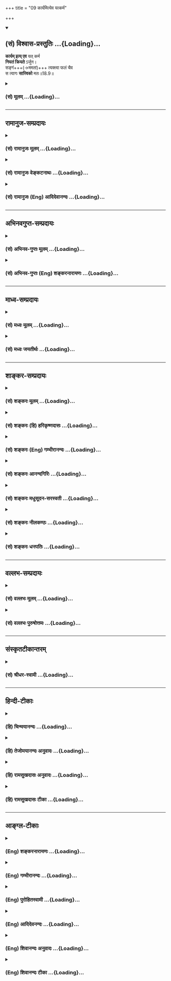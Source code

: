 +++
title = "09 कार्यमित्येव यत्कर्म"

+++
<div class="js_include" newlevelforh1="2" title="(सं) विश्वास-प्रस्तुतिः" unfilled url="/purANam_vaiShNavam/mahAbhAratam/06-bhIShma-parva/03-bhagavad-gItA-parva/saMskRtam/vishvAsa-prastutiH/18_moxa-saMnyAsa-yogaH/09_kAryamityeva_yatk.md">
<details open><summary><h2>(सं) विश्वास-प्रस्तुतिः ...{Loading}...</h2></summary>

**कार्यम् इत्य् एव** यत् कर्म  
**नियतं क्रियते** ऽर्जुन।  
सङ्गं+++(→ममतां)+++ त्यक्त्वा फलं चैव  
स त्यागः **सात्त्विको** मतः॥18.9॥
</details>
</div>
<div class="js_include collapsed" newlevelforh1="3" title="(सं) मूलम्" unfilled url="/purANam_vaiShNavam/mahAbhAratam/06-bhIShma-parva/03-bhagavad-gItA-parva/saMskRtam/mUlam/18_moxa-saMnyAsa-yogaH/09_kAryamityeva_yatk.md">
<details><summary><h3>(सं) मूलम् ...{Loading}...</h3></summary>

कार्यमित्येव यत्कर्म नियतं क्रियतेऽर्जुन।  
सङ्गं त्यक्त्वा फलं चैव स त्यागः सात्त्विको मतः।।18.9।।
</details>
</div>


_________________
## रामानुज-सम्प्रदायः
<div class="js_include collapsed" newlevelforh1="3" title="(सं) रामानुजः मूलम्" unfilled url="/purANam_vaiShNavam/mahAbhAratam/06-bhIShma-parva/03-bhagavad-gItA-parva/saMskRtam/rAmAnujaH/mUlam/18_moxa-saMnyAsa-yogaH/09_kAryamityeva_yatk.md">
<details><summary><h3>(सं) रामानुजः मूलम् ...{Loading}...</h3></summary>

।।18.9।। नित्यनैमित्तिकमहायज्ञादिवर्णाश्रमविहितं **कर्म** मदाराधनरूपतया
**कार्यं** स्वयंप्रयोजनम् इति मत्वा **सङ्गं** कर्मणि ममतां **फलं च
त्यक्त्वा यत् क्रियते स त्यागः सात्त्विको मतः** स सत्त्वमूलः।
यथावस्थितशास्त्रार्थज्ञानमूल इत्यर्थः।  
  
सत्त्वं हि यथावस्थितवस्तुज्ञानम् उत्पादयति इति उक्तम् -- सत्त्वात्
सञ्जायते ज्ञानम् (गीता 14।17) इति। वक्ष्यते च -- प्रवृत्तिं च निवृत्तिं
च कार्याकार्ये भयाभये। बन्धं मोक्षं च या वेत्ति बुद्धिः सा पार्थ
सात्त्विकी।। (गीता 18।30) इति।

</details>
</div>
<div class="js_include collapsed" newlevelforh1="3" title="(सं) रामानुजः वेङ्कटनाथः" unfilled url="/purANam_vaiShNavam/mahAbhAratam/06-bhIShma-parva/03-bhagavad-gItA-parva/saMskRtam/rAmAnujaH/venkaTanAthaH/18_moxa-saMnyAsa-yogaH/09_kAryamityeva_yatk.md">
<details><summary><h3>(सं) रामानुजः वेङ्कटनाथः ...{Loading}...</h3></summary>

  
  
।।18.9।। अथत्यागो हि \[18।4\] इत्यादिना स्मारितमेवोद्धृत्य
सत्त्वकार्ययथावस्थितज्ञानमूलतया तस्यैव शास्त्रीयत्वं द्रढयति --
कार्यमित्येव इति श्लोकेन। नियतस्य तु सन्न्यासः कर्मणो नोपपद्यते \[18।7\]
इति प्रक्रमादिहापि नियतशब्दः कर्मविशेषणमिति तदर्थमाहनित्येति। आहत्य
कार्यत्वं हि प्रयोजनस्यैव। तदर्थतयैव हि साधनस्य कार्यता तस्मादफलस्य कथं
कर्तव्यत्वं इत्यत्राऽऽह -- मदाराधनरूपतया कार्यमिति।
तदभिप्रेतमाहस्वयम्प्रयोजनमिति। कर्तृत्वत्यागोऽप्यत्रानुसन्धेयः। अत एव
ह्यनन्तरश्लोकेत्यागी इति शब्दः सङ्गफलकर्तृत्वत्यागीति व्याख्यायते।  
  

</details>
</div>
<div class="js_include collapsed" newlevelforh1="3" title="(सं) रामानुजः (Eng) आदिदेवानन्दः" unfilled url="/purANam_vaiShNavam/mahAbhAratam/06-bhIShma-parva/03-bhagavad-gItA-parva/saMskRtam/rAmAnujaH/english/AdidevAnandaH/18_moxa-saMnyAsa-yogaH/09_kAryamityeva_yatk.md">
<details><summary><h3>(सं) रामानुजः (Eng) आदिदेवानन्दः ...{Loading}...</h3></summary>

18.9 When rites like obligatory and occasional ceremonies and the great
sacrifices enjoined on one's station and stage in life, are practised
for their own sake, as worship of Myself and as a duty, relinishing
possessiveness and fruits - such abandonment is regarded as Sattvika. It
is noted in Sattva. The idea is that it is rooted in the knowledge of
the meaning of the Sastras as it really is. That Sattva generates the
knowledge of things as they really are, has been taught in: 'From Sattva
arises knowledge' (14.17), and it will be further declared: 'That reason
by which one knows action and renunciation, what ought to be done and
what ought not to be done, fear and fearlessness, bondage and release, O
Arjuna, is Sattvika' (18.30).

</details>
</div>


_________________
## अभिनवगुप्त-सम्प्रदायः
<div class="js_include collapsed" newlevelforh1="3" title="(सं) अभिनव-गुप्तः मूलम्" unfilled url="/purANam_vaiShNavam/mahAbhAratam/06-bhIShma-parva/03-bhagavad-gItA-parva/saMskRtam/abhinava-guptaH/mUlam/18_moxa-saMnyAsa-yogaH/09_kAryamityeva_yatk.md">
<details><summary><h3>(सं) अभिनव-गुप्तः मूलम् ...{Loading}...</h3></summary>

।।18.4 -- 18.11।। तदत्रैव विशेषनिर्णयाय मतान्युपन्यस्यति -- त्याज्यमिति।
दोषवत् हिंसादिमत्त्वात् +++(S हिंसादित्त्वात ;N हिंसादिसत्त्वात् )+++
पापयुक्तम्। तत् कर्म,+++(S;;N substitutes फलं for कर्म )+++ त्याज्यम्; न
सर्वं शुभफलम् इति केचित् त्यागे विशेषं मन्यन्ते साङ्ख्यगृह्या इव। अन्ये
तु मीमांसककञ्चुकानुप्रविष्टाः +++(K मीमांसाकंचुक -- )+++ -- क्रत्वर्थोऽहि
शास्त्रादवगम्यते +++(S. IV; i; 2 )+++ इति। तथातस्माद्या वैदिकी हिंसा -- +++(SV.
I; i; 2; verse 23 )+++इत्यादिनयेन इतिकर्तव्यतांशभागिनी हिंसा +++(S;;N omit
हिंसा )+++ हिंसैव न भवति। न हिंस्यात् इति सामान्यशास्त्रस्य तत्र बाधनात्
श्येनाद्येव तु ( श्येन द्येव न तु ) हिंसा। फलांशे भावनायाश्च
प्रत्ययोऽनुविधायकः +++(SV; I; i; 2; verse 222 )+++ इति। अ \[ तोऽ \] न्यान्
हिंसादियोगिनोऽपि न त्यजेत्। शास्त्रैकशरणकार्याकार्यविभागाः पण्डिता इति
मन्यन्ते।।3।। निश्चयमित्यादि अभिधीयते इत्यन्तम्। तत्र त्वयं निश्चयः --
प्राग्लक्षितगुणस्वरूपवैचित्र्यात् त्यागस्यैव सत्त्वरजस्तमोमय्या
चित्तवृत्त्या क्रियमाणस्य तद्विशिष्टस्वभावावभासित \[ त्वात् \]
वस्तुस्थित्या त्यागो नाम परब्रह्मविदां +++(; N परमब्रह्म -- )+++
सिद्ध्यसिद्ध्यादिषु समतया रागद्वेषपरिहारेण फलप्रेप्साविरहेण (
फलप्रेक्षा) कर्मणां निर्वर्त्तनम्। अत एव आह -- राजसं तामसं च त्यागं
कृत्वा न कश्चित् ( न किंचित् ) \[ त्याग \],फलसंबन्धः; इति। सात्त्विकस्य
तु त्यागात् ( त्यागस्य )। शास्त्रार्थपालनात्मकं फलम्।
त्यक्तगुणग्रामग्रहस्य पुनर्मुनेः सत्यतः त्यागवाचो युक्तिरुपपत्तिमती।

</details>
</div>
<div class="js_include collapsed" newlevelforh1="3" title="(सं) अभिनव-गुप्तः (Eng) शङ्करनारायणः" unfilled url="/purANam_vaiShNavam/mahAbhAratam/06-bhIShma-parva/03-bhagavad-gItA-parva/saMskRtam/abhinava-guptaH/english/shankaranArAyaNaH/18_moxa-saMnyAsa-yogaH/09_kAryamityeva_yatk.md">
<details><summary><h3>(सं) अभिनव-गुप्तः (Eng) शङ्करनारायणः ...{Loading}...</h3></summary>

18.9 See Comment under 18.11

</details>
</div>


_________________
## माध्व-सम्प्रदायः
<div class="js_include collapsed" newlevelforh1="3" title="(सं) मध्वः मूलम्" unfilled url="/purANam_vaiShNavam/mahAbhAratam/06-bhIShma-parva/03-bhagavad-gItA-parva/saMskRtam/madhvaH/mUlam/18_moxa-saMnyAsa-yogaH/09_kAryamityeva_yatk.md">
<details><summary><h3>(सं) मध्वः मूलम् ...{Loading}...</h3></summary>

।।18.9।। Sri Madhvacharya did not comment on this sloka.,

</details>
</div>
<div class="js_include collapsed" newlevelforh1="3" title="(सं) मध्वः जयतीर्थः" unfilled url="/purANam_vaiShNavam/mahAbhAratam/06-bhIShma-parva/03-bhagavad-gItA-parva/saMskRtam/madhvaH/jayatIrthaH/18_moxa-saMnyAsa-yogaH/09_kAryamityeva_yatk.md">
<details><summary><h3>(सं) मध्वः जयतीर्थः ...{Loading}...</h3></summary>

।।18.9।। Sri Jayatirtha did not comment on this sloka.  
  

</details>
</div>


_________________
## शाङ्कर-सम्प्रदायः
<div class="js_include collapsed" newlevelforh1="3" title="(सं) शङ्करः मूलम्" unfilled url="/purANam_vaiShNavam/mahAbhAratam/06-bhIShma-parva/03-bhagavad-gItA-parva/saMskRtam/shankaraH/mUlam/18_moxa-saMnyAsa-yogaH/09_kAryamityeva_yatk.md">
<details><summary><h3>(सं) शङ्करः मूलम् ...{Loading}...</h3></summary>

।।18.9।। --,**कार्यं** कर्तव्यम् **इत्येव यत् कर्म नियतं** नित्यं
**क्रियते** निर्वर्त्यते हे **अर्जुन; सङ्गं त्यक्त्वा फलं च एव।** एतत्
नित्यानां कर्मणां फलवत्त्वे भगवद्वचनं प्रमाणम् अवोचाम। अथवा; यद्यपि फलं
न श्रूयते नित्यस्य कर्मणः; तथापि नित्यं कर्म कृतम् आत्मसंस्कारं
प्रत्यवायपरिहारं वा फलं करोति आत्मनः इति कल्पयत्येव अज्ञः। तत्र तामपि
कल्पनां निवारयति फलं त्यक्त्वा इत्यनेन। अतः साधु उक्तम् सङ्गं त्यक्त्वा
फलं च इति। **सः त्यागः** नित्यकर्मसु सङ्गफलपरित्यागः **सात्त्विकः**
सत्त्वनिर्वृत्तः **मतः** अभिप्रेतः।।  
  
ननु कर्मपरित्यागः त्रिविधः संन्यासः इति च प्रकृतः। तत्र तामसो राजसश्च
उक्तः त्यागः। कथम् इह सङ्गफलत्यागः तृतीयत्वेन उच्यते यथा त्रयो
ब्राह्मणाः आगताः; तत्र षडङ्गविदौ द्वौ; क्षत्रियः तृतीयः इति तद्वत्। नैष
दोषः त्यागसामान्येन स्तुत्यर्थत्वात्। अस्ति हि कर्मसंन्यासस्य
फलाभिसंधित्यागस्य च त्यागत्वसामान्यम्। तत्र राजसतामसत्वेन
कर्मत्यागनिन्दया कर्मफलाभिसंधित्यागः सात्त्विकत्वेन स्तूयते स त्यागः
सात्त्विको मतः (गीता 18।9) इति।। यस्तु अधिकृतः सङ्गं त्यक्त्वा फलाभिसंधिं
च नित्यं कर्म करोति; तस्य फलरागादिना अकलुषीक्रियमाणम् अन्तःकरणं
नित्यैश्च कर्मभिः संस्क्रियमाणं विशुध्यति। तत् विशुद्धं प्रसन्नम्
आत्मालोचनक्षमं भवति। तस्यैव नित्यकर्मानुष्ठानेन विशुद्धान्तःकरणस्य
आत्मज्ञानाभिमुखस्य क्रमेण यथा तन्निष्ठा स्यात्; तत् वक्तव्यमिति आह --,

</details>
</div>
<div class="js_include collapsed" newlevelforh1="3" title="(सं) शङ्करः (हि) हरिकृष्णदासः" unfilled url="/purANam_vaiShNavam/mahAbhAratam/06-bhIShma-parva/03-bhagavad-gItA-parva/saMskRtam/shankaraH/hindI/harikRShNadAsaH/18_moxa-saMnyAsa-yogaH/09_kAryamityeva_yatk.md">
<details><summary><h3>(सं) शङ्करः (हि) हरिकृष्णदासः ...{Loading}...</h3></summary>

।।18.9।। तो फिर सात्त्विक त्याग कौनसा है  
  
हे अर्जुन करना चाहिये -- कर्तव्य है; ऐसा समझकर; जो नित्यकर्म आसक्ति और
फल छोड़कर सम्पादन किये जाते हैं। नित्यकर्मोंका फल होता है; इस विषयमें
पहले भगवान्के वचनोंका प्रमाण दे चुके हैं। अथवा यों समझो कि यद्यपि
नित्यकर्मोंका फल नहीं सुना जाता है; तो भी अज्ञ मनुष्य ऐसी कल्पना कर ही
लेता है कि किया हुआ नित्यकर्म अन्तःकरणकी शुद्धि या प्रत्यवायकी
निवृत्तिरूप फल देता है; सुतरां फलं त्यक्त्वा इस कथनसे ऐसा कल्पनाका भी
निषेध करते हैं। अतः सङ्गं त्यक्त्वा फलं च यह कहना बहुत ही उचित है। वह
त्याग अर्थात् नित्यकर्मोंमें आसक्ति और फलका त्याग सात्त्विक --
सत्त्वगुणसे किया हुआ त्याग माना गया,है। पू₀ -- तीन प्रकारका कर्मपरित्याग
संन्यास है; यह प्रकरण है। उसमें तामस और राजस तो त्याग बतलाये गये; परंतु
तीसरे ( सात्त्विक ) त्यागकी जगह ( कर्मोंका त्याग न कहकर ) आसक्ति और फलका
त्याग कैसे कहते हैं जैसे कोई कहे कि तीन ब्राह्मण आये हैं; उनमें दो तो
वेदके छहों अङ्गोंको जाननेवाले हैं और तीसरा क्षत्रिय है; उसीके समान यह
कथन भी प्रकरणविरुद्ध है। उ₀ -- यह दोष नहीं है क्योंकि त्यागमात्रकी
समानतासे कर्मफलत्यागकी स्तुतिके लिये ऐसा कहा है। कर्मसंन्यासकी और
फलासक्तिके त्यागकी; त्यागमात्रमें तो समानता है ही। उनमें ( स्वरूपसे )
कर्मोंके त्यागको राजस और तामस त्याग बतलाकर उसकी निन्दा करके; स त्यागः
सात्त्विको मतः इस कथनसे कर्मफल और आसक्तिके त्यागको सात्त्विक त्याग
बतलाकर उसकी स्तुति की जाती है। जो अधिकारी; आसक्ति और फलवासना छोड़कर
नित्यकर्म करता है; उसका फलासक्ति आदि दोषोंसे दूषित न किया हुआ अन्तःकरण;
नित्यकर्मोंके अनुष्ठानद्वारा संस्कृत होकर विशुद्ध हो जाता है।

</details>
</div>
<div class="js_include collapsed" newlevelforh1="3" title="(सं) शङ्करः (Eng) गम्भीरानन्दः" unfilled url="/purANam_vaiShNavam/mahAbhAratam/06-bhIShma-parva/03-bhagavad-gItA-parva/saMskRtam/shankaraH/english/gambhIrAnandaH/18_moxa-saMnyAsa-yogaH/09_kAryamityeva_yatk.md">
<details><summary><h3>(सं) शङ्करः (Eng) गम्भीरानन्दः ...{Loading}...</h3></summary>

18.9 Yat, whatever; niyatam karma, daily obligatory duty; kriyate, is
performed, accomplished; iti eva, just because; it is karyam, a bounden
duty; O Arjuna, tyaktva, by giving up; sangam, attachment; and phalam,
the result; ca eva, as well; sah, that; tyagah, renunciation, giving up
of attachment and (hankering for) the resutls of daily obligatory
duties; matah, is considered; to be sattvikah, based on sattva, arising
from sattva. We said that the Lord's utterance is proof of the
fruitfulness of daily obligatory duties. Or, even if the niyakarmas be
understood (from the Lord's worlds) to be fruitless, still the ignorant
man does certainly imagine that the nityakarmas (daily obligatory
duites) when performed produce for oneself a result either in the form
of purification of the mind or avoidance of evil. As to this, the Lord
aborts even that imagination by saying, 'by giving up the result'. Hence
it has been well said, 'by giving up attachment and the result'.
Objection: Well, is not the threefold relinishment of actions, also
called sannyasa, under discussion; As regards this, the renunciation
based on tamas and rajas have been stated. Why is the relinishment of
attachment and (desire for their) results spoken of here as the third;
This is like somody saying, 'Three Brahmanas have come. Of them two are
versed in the six auxiliaries \[The six auxiliaries are: Siksa
(Phonetics), Kalpa (Code of Rituals and Sacrifices), Vyakarana
(Grammar), Nirukta (Etymology), Chandas (Meter, Prosody), and Jyotisa
(Astronomy).-Tr.\] of the Vedas; the third is a Ksatirya!' Reply: This
is not wrong, for this is meant as a eulogy on the basis of the common
factor of renunciation. Between renunciation of actions and
renunciation. of hankering for results, there is, indeed, the similarity
of the fact of renunciation. While on this subject, by condemning
'renunciation of actions' on account of its being based on rajas and
tamas, the 'renunciation of desire for results of actions' is being
praised on account of its being based on sattva, by saying, 'that
renunciation is considered to be based on sattva.' The internal organ of
a person who is alified for rites and duties, who performs the
nityakarmas by giving up attachment and hankering for results, becomes
pure on account of its being untainted by attachment to results etc. and
refined by the nitya-karmas. When it is pure and tranil, it becomes
capable of contemplating on the Self. Since, for that very person whose
internal organ has become purified by performing the nityakarmas and who
has become ready for the knowledge of the Self, the process by which he
can become steadfast in it has to be stated, therefore the Lord says:

</details>
</div>
<div class="js_include collapsed" newlevelforh1="3" title="(सं) शङ्करः आनन्दगिरिः" unfilled url="/purANam_vaiShNavam/mahAbhAratam/06-bhIShma-parva/03-bhagavad-gItA-parva/saMskRtam/shankaraH/AnandagiriH/18_moxa-saMnyAsa-yogaH/09_kAryamityeva_yatk.md">
<details><summary><h3>(सं) शङ्करः आनन्दगिरिः ...{Loading}...</h3></summary>

।।18.9।। कर्मत्यागस्तामसो राजसश्चेति द्विविधो दर्शितः; संप्रति सात्त्विकं
त्यागं प्रश्नपूर्वकं वर्णयति -- **कः** **पुनरिति।**
कर्तव्यमित्येवेत्येवकारेण नित्यस्य भाव्यान्तरं निषिध्यते। नित्यानां
विध्युद्देशे फलाश्रवणात्तेषां फलं त्यक्त्वेत्ययुक्तमित्याशङ्क्याह --
**नित्यानामिति।** फलं त्यक्त्वेत्यस्य विधान्तरेण तात्पर्यमाह --
**अथवेति।** नहि विधिना कृतं कर्मानर्थकं विध्यानर्थक्यात्तेन
श्रौतफलाभावेऽपि नित्यं कर्म
विधितोऽनुतिष्ठन्नात्मानमजानन्ननुपहतमनस्त्वोक्त्या
तस्मिन्कर्मण्यात्मसंस्कारं फलं कल्पयति तदकरणे प्रत्यवायस्मृत्या तत्करणं
कर्तुरात्मनस्तन्निवृत्तिं करोतीति वा नित्ये कर्मण्युक्तां
कल्पनामनुनिष्पादितफलकल्पनां च फलं त्यक्त्वेत्यस्य भगवान्निवारयतीत्यर्थः।
नित्यकर्मसु फलत्यागोक्तेः संभवे फलितमाह -- **अत इति।** कर्मतत्फलत्यागस्य
त्यागसंन्यासशब्दाभ्यां प्रकृतस्य त्यागो हीति त्रैविध्यं प्रतिज्ञाय
प्रतिज्ञानुरोधेन द्वे विधे व्युत्पाद्य तृतीयां विधां तद्विरोधेन
व्युत्पादयतो भगवतोऽकौशलमापतितमिति शङ्कते -- **नन्विति।**
प्रक्रमप्रतिकूलमुपसंहारवचनमनुचितमित्यत्र दृष्टान्तमाह -- **यथेति।**
पूर्वोत्तरविरोधेन प्राप्तमकौशलं प्रत्यादिशति -- **नैष दोष इति।**
कर्मत्यागफलत्यागयोस्त्यागत्वेन सादृश्यात्कर्मत्यागनिन्दया
तत्फलत्यागस्तुत्यर्थमिदं वचनमित्युपगमान्न विरोधोऽस्तीत्युक्तमेव
व्यक्तीकुर्वन्नादौ त्यागसामान्यं विशदयति -- **अस्तीति।** सति सामान्ये
निर्देशस्य स्तुत्यर्थत्वं समर्थयते -- **तत्रेति।**

</details>
</div>
<div class="js_include collapsed" newlevelforh1="3" title="(सं) शङ्करः मधुसूदन-सरस्वती" unfilled url="/purANam_vaiShNavam/mahAbhAratam/06-bhIShma-parva/03-bhagavad-gItA-parva/saMskRtam/shankaraH/madhusUdana-sarasvatI/18_moxa-saMnyAsa-yogaH/09_kAryamityeva_yatk.md">
<details><summary><h3>(सं) शङ्करः मधुसूदन-सरस्वती ...{Loading}...</h3></summary>

।।18.9।। कर्मत्यागस्तामसो राजसश्च हेयो दर्शितः; कीदृशः पुनरुपादेयः
सात्त्विकस्त्याग इत्युच्यते -- विध्युद्देशे फलाश्रवणेऽपि कार्यं
कर्तव्यमेवेति बुद्ध्वा नियतं नित्यं कर्मसङ्गं कर्तृत्वाभिनिवेशं फलं च
त्यक्त्वैव यत्क्रियतेऽन्तःकरणशुद्धिपर्यन्तं स त्यागः सात्त्विकः
सत्त्वनिर्वृत्तो मत आदेयत्वेन संमतः शिष्टानाम्। ननु नित्यानां फलमेव
नास्ति कथं फलं त्यक्त्वेत्युक्तम्। उच्यते। अस्मादेव भगवद्वचनान्नित्यानां
फलमस्तीति गम्यते निष्फलस्यानुष्ठानासंभवात्। तथाचापस्तम्बःतद्यथाम्रे
फलार्थे निमिते छायागन्ध इत्यनूत्पद्यत एवं धर्मं चर्यमाणमर्था
अनूत्पद्यन्ते इत्यानुषङ्गिकं फलं नित्यानां दर्शयति। अकरणे
प्रत्यवायस्मृतिश्च। नित्यानां प्रत्यवायपरिहारं फलं दर्शयतिधर्मेण
पापमपनुदति तस्माद्धर्मं परमं वदन्ति येन केचन जयेतापि वा
दर्वीहोमेनानुपहतमना एव भवति तदाहुर्देवयाजी श्रेयानात्मयाजीत्यात्मयाजीतिह
ब्रूयात्सह वा आत्मयाजी यो वेदेदं मेऽनेनाङ्ग ्ँ स ्ँ स्क्रियत
इदमनेनाङ्गमुपधीयते इत्यादयः श्रुतयश्च ज्ञानप्रतिबन्धकपापक्षयलक्षणं
ज्ञानयोग्यतारूपपुण्योत्पत्तिलक्षणं चात्मसंस्कारं नित्यानां कर्मणां फलं
दर्शयन्ति; तदभिसधिं त्यक्त्वा तान्यनुष्ठेयानीत्यर्थः।
यदुक्तंत्यागसंन्यासशब्दौ घटपटशब्दाविव न भिन्नजातीयार्थौ किंतु
फलाभिसन्धिपूर्वककर्मत्याग एव तयोरर्थ इति। तन्न विस्मर्तव्यम्। तत्र
सत्यपि फलाभिसन्धौ मोहाद्वा कायक्लेशभयाद्वा यः कर्मत्यागः स
विशेष्याभावकृतो विशिष्टाभावस्तामसत्वेन राजसत्वेन च निन्दितः। यस्तु
सत्यपि कर्मणि फलाभिसन्धित्यागः स विशेषणाभावकृतो विशिष्टाभावः
सात्त्विकत्वेन स्तूयत इति विशेष्याभावकृते विशेषणाभावकृते च
विशिष्टाभावत्वस्य समानत्वान्न पूर्वापरविरोधः। उभयाभावकृतस्तु
निर्गुणत्वान्न विरोधमध्ये गणनीय इति चावोचाम। एतेनत्यागो हि पुरुषव्याघ्र
त्रिविधः संप्रकीर्तितः इति प्रतिज्ञाय कर्मत्यागलक्षणे द्वे विधे
दर्शयित्वा प्रतिज्ञाननुरूपां कर्मानुष्ठानलक्षणां तृतीयां विधामदर्शयतो
भगवतः प्रकटमकौशलमापतितं नहि भवति; त्रयो ब्राह्मणा भोजयितव्या द्वौ
कठकौण्डिन्यौ तृतीयः क्षत्रिय इति तद्वदिति परास्तम्। तिसृणामपि विधानां
विशिष्टाभावरूपेण त्यागसामान्येनैकजातीयतया प्राग्व्याख्यातत्वात्।
तस्माद्भगवदकौशलोद्भावनमेव महदकौशलमिति द्रष्टव्यम्।

</details>
</div>
<div class="js_include collapsed" newlevelforh1="3" title="(सं) शङ्करः नीलकण्ठः" unfilled url="/purANam_vaiShNavam/mahAbhAratam/06-bhIShma-parva/03-bhagavad-gItA-parva/saMskRtam/shankaraH/nIlakaNThaH/18_moxa-saMnyAsa-yogaH/09_kAryamityeva_yatk.md">
<details><summary><h3>(सं) शङ्करः नीलकण्ठः ...{Loading}...</h3></summary>

।।18.9।। एवं द्वाभ्यां श्लोकाभ्यां तामसराजसौ मुख्यावेव त्यागावुक्तौ।
तामसराजसयोरमुख्यत्यागयोरसंभवस्य भगवतैव मोहात्तस्य परित्याग इति
कायक्लेशभयाः त्यजेदिति च सूचनात्। नह्येवं संभवति। मूढश्च करोति चेति
विप्रतिषेधात्। यदि करोति नैव मूढः; यदि मूढस्तर्हि नैव करोति। एवं यदि
कायक्लेशाद्बिभेति नैव करोति; यदि करोति नैव कायक्लेशाद्बिभेति
तस्मात्करोति च कायक्लेशाद्बिभेति चेति विप्रतिषिद्धम्।
अतस्तामसराजसयोरमुख्यत्यागयोरसंभवात्तौ नैवोक्तौ।
सात्त्विकस्त्वमुख्यत्यागः संभवति। यथा स्फटिके जपाकुसुमाश्रिते लौहित्यं
विवेकिनां प्रतीतित एवास्ति न वस्तुत एवमात्मनि ईश्वराधीने विवेकिनां
कर्तृत्वं प्रतीतित एवास्ति न वस्तुत इति वक्तुं शक्यम्। एवंच
कर्तृत्वाभिनिवेशशून्यः पुमान् प्रतीतितः करोत्येव न वस्तुत इति
संभवत्यमुख्योऽपि सात्त्विकस्त्याग इति तमेव मुख्यत्यागेऽधिकारहेतुं
प्रथममाह -- **कार्यमिति।** कार्यं कर्तव्यमित्येव यत्कर्म नियतं नित्यं
क्रियते हे अर्जुन; सङ्गं फलं च त्यक्त्वैवेत्यवधारणं
प्रागुक्तस्यात्यागपक्षस्य व्यावृत्त्यर्थम्। स एवंभूतस्त्यागः सात्त्विको
मतः वेदे दृष्टः। तथा च श्रुतिःईशावास्यमिदं सर्वं यत्किञ्च जगत्यां जगत्।
तेन त्यक्तेन भुञ्जीथा मा गृधः कस्यस्विद्धनम् इति। ईशा ईशेन परमेश्वरेण
सर्वकार्यकरणकर्त्रात्मप्रवर्तकेन इदं जगत्स्थावरजंगमं जगत्यां ब्रह्माण्डे
स्थितं वास्यमाच्छादितं व्याप्तम्। येन हेतुना सर्वं तदधीनं तेन कारणेन
त्यक्तेन त्यागेन कर्तृत्वभोक्तृत्वाभिमानवर्जनेन भुञ्जीथाः
विषयान्भुङ्क्ष। मा गृधः गर्धं मा कार्षीः। कस्यस्विद्धनं न कस्यापि तत्र
स्वामित्वमस्तीति वृथैव तत्र गर्ध इत्यर्थः। एवं कर्माण्यपि यज्ञादीनि
कर्तृत्वाभिमानं त्यक्त्वा कुर्वतस्तव कर्मलेपो न भविष्यति। एतद्व्यतिरेकेण
तव उपायान्तरं च नास्तीत्यग्रिममन्त्रेण प्रदर्श्यतेकुर्वन्नेवेह कर्माणि
जिजीविषेच्छतं समाः। एवं त्वयि नान्यथेतोऽस्ति न कर्म लिप्यते नरे इति।
इदमेव मुख्यं स्वमतं भगवता प्रदर्शितम्। एतान्यपि तु कर्माणीति श्लोके। ननु
नित्यानां फलमेव नास्ति किं त्यक्तव्यमिति चेत्। इतएव भगवद्वचनात्तेषामपि
फलमस्तीति जानीहि। निष्फलस्य वेदेनानुष्ठापनासंभवात्।
तथाचापस्तम्बःतद्यथाम्रे फलार्थं निमित्ते छायागन्धावनूत्पद्येते एवं धर्मं
चर्यमाणमर्था अनूत्पद्यन्ते इति आनुषङ्गिकं फलं नित्यानां दर्शयति। अकरणे
प्रत्यवायस्मृत्यापि तेषां प्रत्यवायपरिहारः फलमिति प्रदर्श्यते। धर्मेण
पापमपनुदति इत्यादिना च नित्येष्वपि कर्मसु फलं दृश्यते तदेव वक्तव्यमिति न
कोऽपि दोषः।

</details>
</div>
<div class="js_include collapsed" newlevelforh1="3" title="(सं) शङ्करः धनपतिः" unfilled url="/purANam_vaiShNavam/mahAbhAratam/06-bhIShma-parva/03-bhagavad-gItA-parva/saMskRtam/shankaraH/dhanapatiH/18_moxa-saMnyAsa-yogaH/09_kAryamityeva_yatk.md">
<details><summary><h3>(सं) शङ्करः धनपतिः ...{Loading}...</h3></summary>

।।18.9।। एवं राजसत्यागप्रकारमुक्त्वा सात्त्विकं तमाह -- कार्यमिति। सङ्गं
कर्तत्वाभिनिवेशं फलं च त्यक्त्वा वाहय कार्यं कर्तव्यमित्येव नियतं नित्यं
यत्कर्म क्रियते स त्यागः सात्त्विको मतः। ननु नित्यानां विध्युद्देशे
फलावश्रवणात्तेषां फलं त्यक्त्वेति कथमुक्तमिति चेत् नित्यानां कर्मणां
फलवत्त्वे भगवद्वचनं प्रमाणमिति गृहाण। अन्यथा भगवद्वजनमनर्थकं स्यात्।
यद्वा विधिना कृतस्य कर्मण आनर्थक्ये विध्यानर्तक्यप्रसङ्गात्।
श्रौतफलाभावेऽपि कर्माधिकृतोज्ञो नित्यं कर्मकृतमात्मसंस्कारं
प्रत्यवायपरिहारं च फलं कर्तुः करोतीति कल्पयति तामपि कल्पनां निवारयति
भगवान् फलं त्यक्त्वेति। अयमेव त्यागश्चित्तशुद्धिहेतुरिति
सूचनार्थमर्जुनेति संबोधनम्। ननु कर्मपरित्यागस्त्रिविधो मत इति त्यागस्य
त्रैविध्यं प्रस्तुत्य सङ्गफलत्यागस्य तृतीयत्वेन कथनमयुक्तम्। यथा त्रयो
ब्राह्मणा आगतास्तत्र सषडङ्गवेदविदौ द्वौ क्षत्रियस्तृतीय इति तद्वदिति
चेन्नैष दोषः। कर्मसंन्यासस्य सङ्गफलत्यागस्य च त्यागसामान्येन
राजसतामसत्वेन राजसतामसत्वेन कर्मत्यागनिन्दया सङ्गफलत्यागस्य तृतीयत्वेन
प्रदर्शनस्य सात्त्विकत्वेन स्तुत्यर्थत्वादित्येवमाचार्यैः प्रतिज्ञातं
त्यागत्रविध्यं त्रिभिः श्लोकैः प्रदर्शितम्। केचित्तु
विशिष्टाभावरुपपत्यागो विशेषणाभावाद्विशेष्याभावादुभयाभावाच्च त्रिविधः
संप्रकीर्तितः। तथाहि फलाभिसंधिपूर्वककर्मत्यागः सत्यपि कर्मणि
फलाभिसंधित्यागादेकः। सत्यपि फलाभिसंधौ कर्मत्यागाद्वितीयः। ,फलाभिसंधेः
कर्मणश्च त्यागात्तृतीयः। तत्र प्रथमः सात्त्विक आदेयत्वेनात्रैव
विधित्सितः। द्वितीयस्तु नैष्कर्म्यसिद्धिं परमामित्यत्र वक्ष्यति इति
वर्णयन्ति। अस्मिन्पक्षे एकस्मिन्द्वयोरन्तर्भावं कृत्वा तृतीयः
प्रदेशान्तरे प्रक्षिप्त इति प्रतिज्ञाया अनिर्वाहो भगवतो महदकौशलतापादको
द्रष्टव्यः।

</details>
</div>


_________________
## वल्लभ-सम्प्रदायः
<div class="js_include collapsed" newlevelforh1="3" title="(सं) वल्लभः मूलम्" unfilled url="/purANam_vaiShNavam/mahAbhAratam/06-bhIShma-parva/03-bhagavad-gItA-parva/saMskRtam/vallabhaH/mUlam/18_moxa-saMnyAsa-yogaH/09_kAryamityeva_yatk.md">
<details><summary><h3>(सं) वल्लभः मूलम् ...{Loading}...</h3></summary>

।।18.9।। विचक्षणाभिमतं त्यागं सात्त्विकतयाऽऽह -- कार्यमिति।
नित्यनैमित्तिकमहायज्ञादिवर्णाश्रमविहितं कर्म भगवदाज्ञया तदाराधनरूपत्वात्
कर्तव्यमिति यत्क्रियते हेऽर्जुन शुद्धस्वरूप तदप्युक्तप्रकारेणेत्याह --
सङ्गं कर्मणि ममतां फलं च त्यक्त्वेति। स सात्त्विकः सत्त्वहेतुकत्वात्।
एवमपि पुष्टिपुरुषोत्तमश्रयण(ग्रहण)मेव सर्वं सन्न्यस्य
निर्गुणस्त्यागस्तदाज्ञापरिपालनरूप इत्याचार्याभिमतः।

</details>
</div>
<div class="js_include collapsed" newlevelforh1="3" title="(सं) वल्लभः पुरुषोत्तमः" unfilled url="/purANam_vaiShNavam/mahAbhAratam/06-bhIShma-parva/03-bhagavad-gItA-parva/saMskRtam/vallabhaH/puruShottamaH/18_moxa-saMnyAsa-yogaH/09_kAryamityeva_yatk.md">
<details><summary><h3>(सं) वल्लभः पुरुषोत्तमः ...{Loading}...</h3></summary>

  
  
।।18.9।। सात्त्विकमाह -- कार्यमित्येवेति। नियतं भक्त्यङ्गत्वेन
कार्यमित्येव मदाज्ञात्वेनावश्यकर्त्तव्यमेव; एवं ज्ञात्वा सङ्गं त्यक्त्वा
तत्कर्तृत्वाभिमानं फलं तज्जं स्वर्गादिसुखं च त्यक्त्वा यत्कर्म क्रियते स
त्याग एव सात्त्विकः; मदाज्ञारूपकरणेन स्वार्थफलाभावात् सात्त्विकः। अतएव
मतः मत्सम्मत इत्यर्थः।  
  

</details>
</div>


_________________
## संस्कृतटीकान्तरम्
<div class="js_include collapsed" newlevelforh1="3" title="(सं) श्रीधर-स्वामी" unfilled url="/purANam_vaiShNavam/mahAbhAratam/06-bhIShma-parva/03-bhagavad-gItA-parva/saMskRtam/shrIdhara-svAmI/18_moxa-saMnyAsa-yogaH/09_kAryamityeva_yatk.md">
<details><summary><h3>(सं) श्रीधर-स्वामी ...{Loading}...</h3></summary>

।।18.9।। सात्त्विकं त्यागमाह **-- कार्यमिति।** कार्यमित्येवं बुद्ध्वा
नियतमवश्यकर्तव्यतया विहितं कर्म सङ्गं फलं च त्यक्त्वा क्रियत इति यत्
तादृशस्त्यागः सात्त्विको मतः।

</details>
</div>


_________________
## हिन्दी-टीकाः
<div class="js_include collapsed" newlevelforh1="3" title="(हि) चिन्मयानन्दः" unfilled url="/purANam_vaiShNavam/mahAbhAratam/06-bhIShma-parva/03-bhagavad-gItA-parva/hindI/chinmayAnandaH/18_moxa-saMnyAsa-yogaH/09_kAryamityeva_yatk.md">
<details><summary><h3>(हि) चिन्मयानन्दः ...{Loading}...</h3></summary>

।।18.9।। सात्त्विक पुरुष इस भावना से कर्म करते हैं कि नियत कर्मों का
पालन करना कर्तव्य है और उनका त्याग करना अत्यन्त अपमान जनक एवं लज्जास्पद
कार्य है। कर्तव्य के त्याग को वे अपनी मृत्यु ही मानते हैं। ऐसे
अनुप्राणित पुरुषों का त्याग सात्त्विक कहलाता है। कर्मों में कुछ अपरिहार्य
प्रतिबन्ध होते हैं। भगवान् श्रीकृष्ण का उपदेश केवल इतना ही है कि हमको इन
प्रतिबन्धों के बिना अपने कर्म करते रहना चाहिए। अभिप्राय यह है कि कर्म फल
से आसक्ति होने पर ही वह कर्म हमें बन्धन में बद्ध कर सकता है; अन्यथा
नहीं। अत; वास्तविक त्याग फलासक्ति का होना चाहिए; कर्मों का नहीं। इसीलिए;
आसक्ति रहित कर्तव्यों के पालन को यहाँ सात्विक त्याग कहा गया है। भगवान्
के उपदेशानुसार; अपने मन में स्थित स्वार्थ; कामना; आसक्ति आदि का त्याग ही
यथार्थ त्याग है जिसके द्वारा हमें अपने परमानन्द स्वरूप की प्राप्ति होती
है। यह त्याग कुछ ऐसा ही है; जैसे हम अन्न को ग्रहण कर क्षुधा का त्याग
करते हैं अहंकार और स्वार्थ का त्याग करके कर्तव्यों के पालन से मनुष्य
अपनी वासनाओं का क्षय करता है और आन्तरिक शुद्धि को प्राप्त करता है। इस
प्रकार; त्याग तो मनुष्य को और अधिक शक्तिशाली और कार्यकुशल बना देता
है। किस प्रकार यह सात्त्विक पुरुष आत्मानुभव को प्राप्त करता है सुनो

</details>
</div>
<div class="js_include collapsed" newlevelforh1="3" title="(हि) तेजोमयानन्दः अनुवादः" unfilled url="/purANam_vaiShNavam/mahAbhAratam/06-bhIShma-parva/03-bhagavad-gItA-parva/hindI/tejomayAnandaH/anuvAdaH/18_moxa-saMnyAsa-yogaH/09_kAryamityeva_yatk.md">
<details><summary><h3>(हि) तेजोमयानन्दः अनुवादः ...{Loading}...</h3></summary>

।।18.9।। हे अर्जुन ! "कर्म करना कर्तव्य है" ऐसा समझकर जो नियत कर्म
आसक्ति और फल को त्यागकर किया जाता है, वही सात्त्विक त्याग माना गया है।।

</details>
</div>
<div class="js_include collapsed" newlevelforh1="3" title="(हि) रामसुखदासः अनुवादः" unfilled url="/purANam_vaiShNavam/mahAbhAratam/06-bhIShma-parva/03-bhagavad-gItA-parva/hindI/rAmasukhadAsaH/anuvAdaH/18_moxa-saMnyAsa-yogaH/09_kAryamityeva_yatk.md">
<details><summary><h3>(हि) रामसुखदासः अनुवादः ...{Loading}...</h3></summary>

।।18.9।। हे अर्जुन ! 'केवल कर्तव्यमात्र करना है' -- ऐसा समझकर जो नियत
कर्म आसक्ति और फलका त्याग करके किया जाता है, वही सात्त्विक त्याग माना
गया है।

</details>
</div>
<div class="js_include collapsed" newlevelforh1="3" title="(हि) रामसुखदासः टीका" unfilled url="/purANam_vaiShNavam/mahAbhAratam/06-bhIShma-parva/03-bhagavad-gItA-parva/hindI/rAmasukhadAsaH/TIkA/18_moxa-saMnyAsa-yogaH/09_kAryamityeva_yatk.md">
<details><summary><h3>(हि) रामसुखदासः टीका ...{Loading}...</h3></summary>

।।18.9।।***व्याख्या --***  **कार्यमित्येव यत्कर्म नियतं क्रियतेऽर्जुन
--** यहाँ **कार्यम्** पदके साथ **इति** और **एव** ये दो अव्यय लगानेसे यह
अर्थ निकलता है कि केवल कर्तव्यमात्र करना है। इसको करनेमें कोई फलासक्ति
नहीं; कोई स्वार्थ नहीं और कोई क्रियाजन्य सुखभोग भी नहीं। इस प्रकार
कर्तव्यमात्र करनेसे कर्ताका उस कर्मसे सम्बन्धविच्छेद हो जाता है। ऐसा
होनेसे वह कर्म बन्धनकारक नहीं होता अर्थात् संसारके साथ सम्बन्ध नहीं
जुड़ता। कर्म तथा उसके फलमें आसक्त होनेसे ही बन्धन होता है -- **फले सक्तो
निबध्यते** (गीता 5। 12)।  
  
शास्त्रविहित कर्मोंमें भी देश; काल; वर्ण; आश्रम; परिस्थितिके अनुसार
जिसजिस कर्ममें जिसजिसकी नियुक्ति की जाती है; वे सब नियत कर्म कहलाते हैं
जैसे -- साधुको ऐसा करना चाहिये; गृहस्थको ऐसा करना चाहिये; ब्राह्मणको
अमुक काम करना चाहिये; क्षत्रियको अमुक काम करना चाहिये इत्यादि। उन
कर्मोंको प्रमाद; आलस्य; उपेक्षा; उदासीनता आदि दोषोंसे रहित होकर तत्परता
और उत्साहपूर्वक करना चाहिये। इसीलिये भगवान् कर्मयोगके प्रसङ्गमें जगहजगह
**समाचर** शब्द दिया है (गीता 3। 9; 19)।**सङ्गं त्यक्त्वा फलं चैव --**
सङ्गके त्यागका तात्पर्य है कि कर्म; कर्म करनेके औजार (साधन) आदिमें
आसक्ति; प्रियता; ममता आदि न हो और फलके त्यागका तात्पर्य है कि कर्मके
परिणामके साथ सम्बन्ध न हो अर्थात् फलकी इच्छा न हो। इन दोनोंका तात्पर्य
है कि कर्म और फलमें आसक्ति तथा इच्छाका त्याग हो।  
  
**स त्यागः सात्त्विको मतः** **(टिप्पणी प₀ 877)** -- कर्म और फलमें आसक्ति
तथा कामनाका त्याग करके कर्तव्यमात्र समझकर कर्म करनेसे वह त्याग सात्त्विक
हो जाता है। राजस त्यागमें कायक्लेशके भयसे और,तामस त्यागमें मोहपूर्वक
कर्मोंका स्वरुपसे त्याग किया जाता है परन्तु सात्त्विक त्यागमें कर्मोंका
स्वरूपसे त्याग नहीं किया जाता; प्रत्युत कर्मोंको सावधानी एवं तत्परतासे;
विधिपूर्वक; निष्कामभावसे किया जाता है। सात्त्विक त्यागसे कर्म और
कर्मफलरूप शरीरसंसारसे सम्बन्धविच्छेद हो जाता है। राजस और तामस त्यागमें
कर्मोंका स्वरूपसे त्याग करनेसे केवल बाहरसे कर्मोंसे सम्बन्धविच्छेद दीखता
है परन्तु वास्तवमें (भीतरसे) सम्बन्धविच्छेद नहीं होता। इसका कारण यह है
कि शरीरके कष्टके भयसे कर्मोंका त्याग करनेसे कर्म तो छूट जाते हैं; पर
अपने सुख और आरामके साथ सम्बन्ध जुड़ा ही रहता है। ऐसे ही मोहपूर्वक
कर्मोंका त्याग करनेसे कर्म तो छूट जाते हैं; पर मोहके साथ सम्बन्ध जुड़ा
रहता है। तात्पर्य यह हुआ कि कर्मोंका स्वरूपसे त्याग करनेपर बन्धन होता है
और कर्मोंको तत्परतासे विधिपूर्वक करनेपर मुक्ति (सम्बन्धविच्छेद) होती
है।  
  
***सम्बन्ध --***  छठे श्लोकमें **एतानि** और **अपि तु** पदोंसे कहे गये
यज्ञ; दान; तप आदि शास्त्रविहित कर्मोंके करनेमें और शास्त्रनिषिद्ध तथा
काम्य कर्मोंका त्याग करनेमें क्या भाव होना चाहिये यह आगेके श्लोकमें
बताते हैं।

</details>
</div>


_________________
## आङ्ग्ल-टीकाः
<div class="js_include collapsed" newlevelforh1="3" title="(Eng) शङ्करनारायणः" unfilled url="/purANam_vaiShNavam/mahAbhAratam/06-bhIShma-parva/03-bhagavad-gItA-parva/english/shankaranArAyaNaH/18_moxa-saMnyAsa-yogaH/09_kAryamityeva_yatk.md">
<details><summary><h3>(Eng) शङ्करनारायणः ...{Loading}...</h3></summary>

18.9. 'This is a thing to be performed.'-just on that ground whatever usual action is performed relinishing attachment and also fruit-that act of relinishment is deemed to be of the Sattva (Strand).

</details>
</div>
<div class="js_include collapsed" newlevelforh1="3" title="(Eng) गम्भीरानन्दः" unfilled url="/purANam_vaiShNavam/mahAbhAratam/06-bhIShma-parva/03-bhagavad-gItA-parva/english/gambhIrAnandaH/18_moxa-saMnyAsa-yogaH/09_kAryamityeva_yatk.md">
<details><summary><h3>(Eng) गम्भीरानन्दः ...{Loading}...</h3></summary>

18.9 Whatever obligatory duty is performed just because it is a bounden duty, O Arjuna, by giving up attachment and the result as well,-that renunciation is considered to be based on sattva.

</details>
</div>
<div class="js_include collapsed" newlevelforh1="3" title="(Eng) पुरोहितस्वामी" unfilled url="/purANam_vaiShNavam/mahAbhAratam/06-bhIShma-parva/03-bhagavad-gItA-parva/english/purohitasvAmI/18_moxa-saMnyAsa-yogaH/09_kAryamityeva_yatk.md">
<details><summary><h3>(Eng) पुरोहितस्वामी ...{Loading}...</h3></summary>

18.9 He who performs an obligatory action, because he believes it to be a duty which ought to be done, without any personal desire to do the act or to receive any return - such renunciation is Pure.

</details>
</div>
<div class="js_include collapsed" newlevelforh1="3" title="(Eng) आदिदेवनन्दः" unfilled url="/purANam_vaiShNavam/mahAbhAratam/06-bhIShma-parva/03-bhagavad-gItA-parva/english/AdidevanandaH/18_moxa-saMnyAsa-yogaH/09_kAryamityeva_yatk.md">
<details><summary><h3>(Eng) आदिदेवनन्दः ...{Loading}...</h3></summary>

18.9 When actions are performed as what ought to be done, O Arjuna,
renouncing attachment and also fruits, such abandonment is regarded as Sattvika.

</details>
</div>
<div class="js_include collapsed" newlevelforh1="3" title="(Eng) शिवानन्दः अनुवादः" unfilled url="/purANam_vaiShNavam/mahAbhAratam/06-bhIShma-parva/03-bhagavad-gItA-parva/english/shivAnandaH/anuvAdaH/18_moxa-saMnyAsa-yogaH/09_kAryamityeva_yatk.md">
<details><summary><h3>(Eng) शिवानन्दः अनुवादः ...{Loading}...</h3></summary>

18.9 Whatever obligatory action is done, O Arjuna, merely because it ought to be done, abandoning attachment and also the desire for reward,
that renunciation is regarded as Sattvic (pure).

</details>
</div>
<div class="js_include collapsed" newlevelforh1="3" title="(Eng) शिवानन्दः टीका" unfilled url="/purANam_vaiShNavam/mahAbhAratam/06-bhIShma-parva/03-bhagavad-gItA-parva/english/shivAnandaH/TIkA/18_moxa-saMnyAsa-yogaH/09_kAryamityeva_yatk.md">
<details><summary><h3>(Eng) शिवानन्दः टीका ...{Loading}...</h3></summary>

18.9 कार्यम् ought to be done; इति thus; एव even; यत् which; कर्म
action; नियतम् obligatory; क्रियते is performed; अर्जुन O Arjuna; सङ्गम्
attachment; त्यक्त्वा abandoning; फलम् fruit; च and; एव even; सः that;
त्यागः abandonment; सात्त्विकः Sattvic (pure); मतः is regarded.Commentary A man of pure nature performs actions that have fallen to his lot in accordance with his capacity and his inherent nature. He is not filled with the pride that he is the performer of such actions nor does he hope for any gain therefrom.An ignorant man may think that the obligatory duties may produce their fruits for the performer by causing selfpurification and preventing the sin of omission or nonperformance. This sort of thinking and expectation of rewards also must be abandoned. Abandonment of the rewards of actions is praised in this verse.When a man does obligatory duties without agency and with unselfishness and egolessness his,mind is purified; his Antahkarana is prepared for the reception of the divine light or the dawn of Selfknowledge. He gradually becomes fit for devotion to knowledge
(JnanaNishtha).The aspirant or seeker after liberation should be prepared to undergo physical sufferings. All acts of selfdiscipline and selfsacrifice entail physical suffering.This; again; is the central teaching of the Gita -- do your duty without attachment and selfish desires.

</details>
</div>
